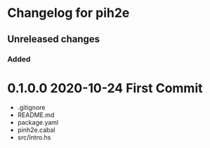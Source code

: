 # Changelog for pih2e

## Unreleased changes

### Added

# 0.1.0.0 2020-10-24 First Commit
* .gitignore
* README.md
* package.yaml
* pinh2e.cabal
* src/Intro.hs
